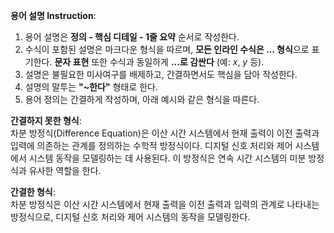 **용어 설명 Instruction**:

1. 용어 설명은 **정의 - 핵심 디테일 - 1줄 요약** 순서로 작성한다.
2. 수식이 포함된 설명은 마크다운 형식을 따르며, **모든 인라인 수식은 $...$ 형식**으로 표기한다. **문자 표현** 또한 수식과 동일하게 **$...$로 감싼다** (예: $x$, $y$ 등).
3. 설명은 불필요한 미사여구를 배제하고, 간결하면서도 핵심을 담아 작성한다.
4. 설명의 말투는 **"~한다"** 형태로 한다.
5. 용어 정의는 간결하게 작성하며, 아래 예시와 같은 형식을 따른다.

**간결하지 못한 형식**:  
차분 방정식(Difference Equation)은 이산 시간 시스템에서 현재 출력이 이전 출력과 입력에 의존하는 관계를 정의하는 수학적 방정식이다. 디지털 신호 처리와 제어 시스템에서 시스템 동작을 모델링하는 데 사용된다. 이 방정식은 연속 시간 시스템의 미분 방정식과 유사한 역할을 한다.

**간결한 형식**:  
차분 방정식은 이산 시간 시스템에서 현재 출력을 이전 출력과 입력의 관계로 나타내는 방정식으로, 디지털 신호 처리와 제어 시스템의 동작을 모델링한다.